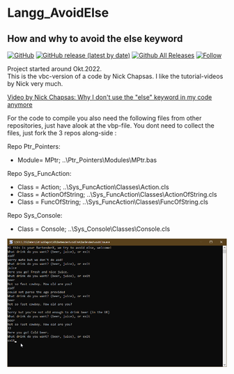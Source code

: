 # Langg_AvoidElse  
## How and why to avoid the else keyword    

[![GitHub](https://img.shields.io/github/license/OlimilO1402/Langg_AvoidElse?style=plastic)](https://github.com/OlimilO1402/Langg_AvoidElse/blob/master/LICENSE) 
[![GitHub release (latest by date)](https://img.shields.io/github/v/release/OlimilO1402/Langg_AvoidElse?style=plastic)](https://github.com/OlimilO1402/Langg_AvoidElse/releases/latest)
[![Github All Releases](https://img.shields.io/github/downloads/OlimilO1402/Langg_AvoidElse/total.svg)](https://github.com/OlimilO1402/Langg_AvoidElse/releases/download/v1.0.9/BarTenderAvoidsElse_v1.0.9.zip)
[![Follow](https://img.shields.io/github/followers/OlimilO1402.svg?style=social&label=Follow&maxAge=2592000)](https://github.com/OlimilO1402/Langg_AvoidElse/watchers)

Project started around Okt.2022.  
This is the vbc-version of a code by Nick Chapsas. I like the tutorial-videos by Nick very much.  

[Video by Nick Chapsas: Why I don't use the "else" keyword in my code anymore](https://www.youtube.com/watch?v=_ougvb8mT7k)

For the code to compile you also need the following files from other repositories, just have alook at the vbp-file.
You dont need to collect the files, just fork the 3 repos along-side :

Repo Ptr_Pointers:
* Module= MPtr;            ..\Ptr_Pointers\Modules\MPtr.bas

Repo Sys_FuncAction:
* Class = Action;          ..\Sys_FuncAction\Classes\Action.cls
* Class = ActionOfString;  ..\Sys_FuncAction\Classes\ActionOfString.cls
* Class = FuncOfString;    ..\Sys_FuncAction\Classes\FuncOfString.cls

Repo Sys_Console:
* Class = Console;         ..\Sys_Console\Classes\Console.cls

![BartenderAvoidElse Image](Resources/BartenderAvoidElse.png "BartenderAvoidElse Image")
